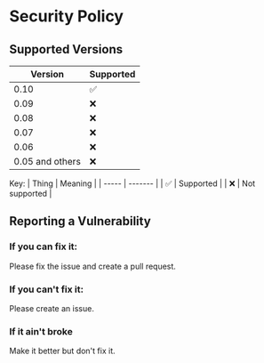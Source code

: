 # Security Policy

## Supported Versions

| Version | Supported          |
| ------- | ------------------ |
| 0.10    | :white_check_mark: |
| 0.09    | :x:                |
| 0.08    | :x:                |
| 0.07    | :x:                |                
| 0.06    | :x:                |
| 0.05 and others  | :x:                |

Key:
| Thing | Meaning |
| ----- | ------- |
| :white_check_mark: | Supported |
| :x: | Not supported |

## Reporting a Vulnerability

### If you can fix it:
Please fix the issue and create a pull request.
### If you can't fix it:
Please create an issue.
### If it ain't broke
Make it better but don't fix it.

